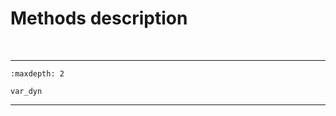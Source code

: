 # Methods description


<span> </br> </span>

--- 


```{toctree}
:maxdepth: 2

var_dyn
```
   

--- 


<span> </br> </span>


